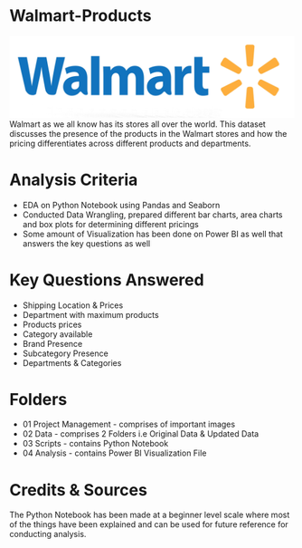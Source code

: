 # Walmart-Products
![Walmart Products](https://github.com/keshavdewan/Walmart-Products/blob/main/01%20Project%20Management/Walmart.png)
Walmart as we all know has its stores all over the world. This dataset discusses the presence of the products in the Walmart stores and how the pricing differentiates across different products and departments.

# Analysis Criteria
- EDA on Python Notebook using Pandas and Seaborn
- Conducted Data Wrangling, prepared different bar charts, area charts and box plots for determining different pricings
- Some amount of Visualization has been done on Power BI as well that answers the key questions as well

# Key Questions Answered
- Shipping Location & Prices  
- Department with maximum products
- Products prices
- Category available 
- Brand Presence
- Subcategory Presence
- Departments & Categories

# Folders
- 01 Project Management - comprises of important images
- 02 Data - comprises 2 Folders i.e Original Data & Updated Data
- 03 Scripts - contains Python Notebook 
- 04 Analysis - contains Power BI Visualization File

# Credits & Sources



The Python Notebook has been made at a beginner level scale where most of the things have been explained and can be used for future reference for conducting analysis.
